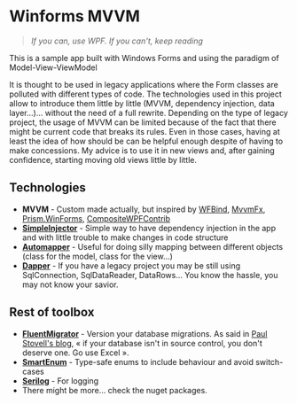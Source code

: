 # Winforms MVVM

> *If you can, use WPF. If you can't, keep reading*

This is a sample app built with Windows Forms and using the paradigm of Model-View-ViewModel

It is thought to be used in legacy applications where the Form classes are polluted with different types of code.
The technologies used in this project allow to introduce them little by little (MVVM, dependency injection, data layer...)... without the need of a full rewrite.
Depending on the type of legacy project, the usage of MVVM can be limited because of the fact that there might be current code that breaks its rules.
Even in those cases, having at least the idea of how should be can be helpful enough despite of having to make concessions.
My advice is to use it in new views and, after gaining confidence, starting moving old views little by little.


## Technologies
- **MVVM** - Custom made actually, but inspired by [WFBind](https://github.com/mareklinka/WFBind), [MvvmFx](https://github.com/MvvmFx/MvvmFx), [Prism.WinForms](https://github.com/imasm/Prism.WinForms), [CompositeWPFContrib](http://compositewpfcontrib.codeplex.com/)
- **[SimpleInjector](https://simpleinjector.org/)** - Simple way to have dependency injection in the app and with little trouble to make changes in code structure
- **[Automapper](https://automapper.org/)** - Useful for doing silly mapping between different objects (class for the model, class for the view...)
- **[Dapper](https://stackexchange.github.io/Dapper/)** - If you have a legacy project you may be still using SqlConnection, SqlDataReader, DataRows... You know the hassle, you may not know your savior.

## Rest of toolbox
- **[FluentMigrator](https://fluentmigrator.github.io/)** - Version your database migrations. As said in [Paul Stovell's blog](https://paulstovell.com/database-deployment/), « if your database isn't in source control, you don't deserve one. Go use Excel ».
- **[SmartEnum](https://github.com/ardalis/SmartEnum)** - Type-safe enums to include behaviour and avoid switch-cases
- **[Serilog](https://serilog.net/)** - For logging
- There might be more... check the nuget packages.